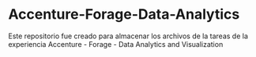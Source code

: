 # Accenture-Forage-Data-Analytics
Este repositorio fue creado para almacenar los archivos de la tareas de la experiencia Accenture - Forage - Data Analytics and Visualization
